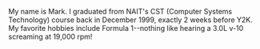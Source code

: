 My name is Mark. I graduated from NAIT's CST (Computer Systems Technology) course back in December 1999, exactly 2 weeks before Y2K.  My favorite hobbies include Formula 1--nothing like hearing a 3.0L v-10 screaming at 19,000 rpm!